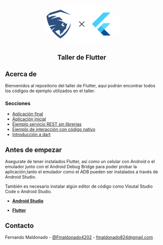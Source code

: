 <br />
<p align="center">
    <img src="./assets/header.png" style="border-radius:50%" alt="Logo" width="50%" >

  <h2 align="center">Taller de Flutter</23>

</p>

## Acerca de

Bienvenidos al repositorio del taller de Flutter, aquí podrán encontrar todos los códigos de ejemplo utilizados en el taller.

### Secciones

- [Aplicación final](https://github.com/Fmaldonado6/taller_flutter/tree/master/anime_app)
- [Aplicación inicial](https://github.com/Fmaldonado6/taller_flutter/tree/master/flutter_inicial)
- [Ejemplo servicio REST sin librerias](https://github.com/Fmaldonado6/taller_flutter/tree/master/flutter_rest_sin_libreria)
- [Ejemplo de interacción con código nativo](https://github.com/Fmaldonado6/taller_flutter/tree/master/flutter_native)
- [Introducción a dart](https://github.com/Fmaldonado6/taller_flutter/tree/master/dart_introduccion)

<!-- GETTING STARTED -->

## Antes de empezar

Asegurate de tener instalados Flutter, así como un celular con Android o el emulador junto con el Android Debug Bridge para poder probar la aplicación,tanto el emulador como el ADB pueden ser instalados a través de Android Studio.

También es necesario instalar algún editor de código como Visutal Studio Code o Android Studio.

- [**Android Studio**](https://developer.android.com/studio?hl=es-419&gclid=Cj0KCQiAhP2BBhDdARIsAJEzXlGBI2n98WWwu7HEeU9tzMRUwhVyBU54ncJmFMIWxM_z1DUVl4wrcpkaAiIFEALw_wcB&gclsrc=aw.ds)

- [**Flutter**](https://flutter.dev/?gclid=CjwKCAiA1eKBBhBZEiwAX3gql7M0OFZG1Jut3GdjFAz_y2UPF_8S6W_XVwaTFqmpw5WqToqsGSkNURoCyrgQAvD_BwE&gclsrc=aw.ds)

## Contacto

Fernando Maldonado - [@Fmaldonado4202](https://twitter.com/Fmaldonado4202) - fmaldonado824@gmail.com
